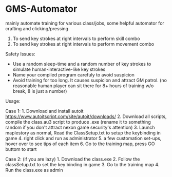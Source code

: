 # GMS-Automator
mainly automate training for various class/jobs, some helpful automator for crafting and clicking/pressing


1. To send key strokes at right intervals to perform skill combo
2. To send key strokes at right intervals to perform movement combo


Safety Issues:
* Use a random sleep-time and a random number of key strokes to simulate human-interactive-like key strokes
* Name your compiled program carefuly to avoid suspicion
* Avoid training for too long. It causes suspicion and attract GM patrol. (no reasonable human player can sit there for 8+ hours of training w/o break, 8 is just a number)

Usage:

Case 1:
    1. Download and install autoit https://www.autoitscript.com/site/autoit/downloads/
    2. Download all scripts, compile the class.au3 script to produce .exe (rename it to something random if you don't attract nexon game security's attention)
    3. Launch maplestory as normal, Read the ClassSetup.txt to setup the keybinding in game
    4. right click and run as administrator
    5. a few customation set-ups, hover over to see tips of each item
    6. Go to the training map, press GO buttom to start

Case 2: (if you are lazy)
    1. Download the class.exe
    2. Follow the classSetup.txt to set the key binding in game
    3. Go to the training map
    4. Run the class.exe as admin